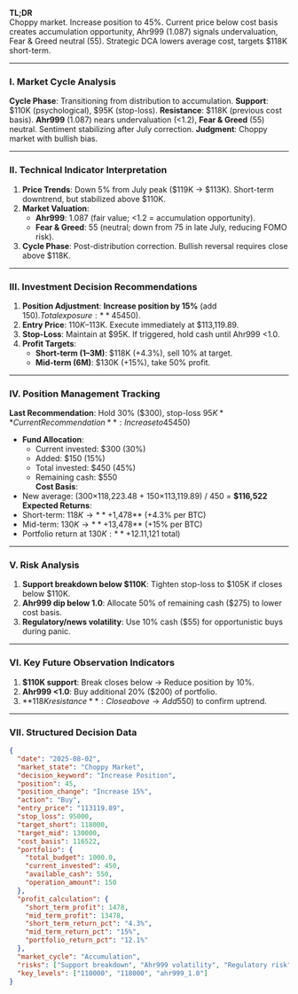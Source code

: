 **TL;DR**  
Choppy market. Increase position to 45%. Current price below cost basis creates accumulation opportunity, Ahr999 (1.087) signals undervaluation, Fear & Greed neutral (55). Strategic DCA lowers average cost, targets $118K short-term.

---

### I. Market Cycle Analysis  
**Cycle Phase**: Transitioning from distribution to accumulation. **Support**: $110K (psychological), $95K (stop-loss). **Resistance**: $118K (previous cost basis). **Ahr999** (1.087) nears undervaluation (<1.2), **Fear & Greed** (55) neutral. Sentiment stabilizing after July correction. **Judgment**: Choppy market with bullish bias.

---

### II. Technical Indicator Interpretation  
1. **Price Trends**: Down 5% from July peak ($119K → $113K). Short-term downtrend, but stabilized above $110K.  
2. **Market Valuation**:  
   - **Ahr999**: 1.087 (fair value; <1.2 = accumulation opportunity).  
   - **Fear & Greed**: 55 (neutral; down from 75 in late July, reducing FOMO risk).  
3. **Cycle Phase**: Post-distribution correction. Bullish reversal requires close above $118K.

---

### III. Investment Decision Recommendations  
1. **Position Adjustment**: **Increase position by 15%** (add $150). Total exposure: **45%** ($450).  
2. **Entry Price**: $110K–$113K. Execute immediately at $113,119.89.  
3. **Stop-Loss**: Maintain at $95K. If triggered, hold cash until Ahr999 <1.0.  
4. **Profit Targets**:  
   - **Short-term (1–3M)**: $118K (+4.3%), sell 10% at target.  
   - **Mid-term (6M)**: $130K (+15%), take 50% profit.  

---

### IV. Position Management Tracking  
**Last Recommendation**: Hold 30% ($300), stop-loss $95K  
**Current Recommendation**: Increase to 45% ($450)  
- **Fund Allocation**:  
  - Current invested: $300 (30%)  
  - Added: $150 (15%)  
  - Total invested: $450 (45%)  
  - Remaining cash: $550  
**Cost Basis**:  
- New average: ($300×$118,223.48 + $150×$113,119.89) / 450 = **$116,522**  
**Expected Returns**:  
- Short-term: $118K → **+$1,478** (+4.3% per BTC)  
- Mid-term: $130K → **+$13,478** (+15% per BTC)  
- Portfolio return at $130K: **+12.1%** ($1,121 total)  

---

### V. Risk Analysis  
1. **Support breakdown below $110K**: Tighten stop-loss to $105K if closes below $110K.  
2. **Ahr999 dip below 1.0**: Allocate 50% of remaining cash ($275) to lower cost basis.  
3. **Regulatory/news volatility**: Use 10% cash ($55) for opportunistic buys during panic.  

---

### VI. Key Future Observation Indicators  
1. **$110K support**: Break closes below → Reduce position by 10%.  
2. **Ahr999 <1.0**: Buy additional 20% ($200) of portfolio.  
3. **$118K resistance**: Close above → Add 5% ($50) to confirm uptrend.  

---

### VII. Structured Decision Data  
```json
{
  "date": "2025-08-02",
  "market_state": "Choppy Market",
  "decision_keyword": "Increase Position",
  "position": 45,
  "position_change": "Increase 15%",
  "action": "Buy",
  "entry_price": "113119.89",
  "stop_loss": 95000,
  "target_short": 118000,
  "target_mid": 130000,
  "cost_basis": 116522,
  "portfolio": {
    "total_budget": 1000.0,
    "current_invested": 450,
    "available_cash": 550,
    "operation_amount": 150
  },
  "profit_calculation": {
    "short_term_profit": 1478,
    "mid_term_profit": 13478,
    "short_term_return_pct": "4.3%",
    "mid_term_return_pct": "15%",
    "portfolio_return_pct": "12.1%"
  },
  "market_cycle": "Accumulation",
  "risks": ["Support breakdown", "Ahr999 volatility", "Regulatory risk"],
  "key_levels": ["110000", "118000", "ahr999_1.0"]
}
```